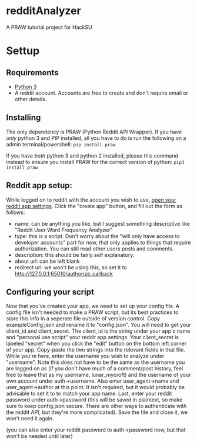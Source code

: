 # redditAnalyzer

A PRAW tutorial project for HackSU

# Settup

## Requirements

- [Python 3](https://www.python.org/downloads/)
- A reddit account.  Accounts are free to create and don't require email or other details.  

## Installing 

The only dependency is PRAW (Python Reddit API Wrapper).  If you have _only_ python 3 and PIP installed, all you have to do is run the following on a admin terminal/powershell:
```pip install praw```

If you have _both_ python 3 and python 2 installed, please this command instead to ensure you install PRAW for the correct version of python:
```pip3 install praw```

## Reddit app setup:

While logged on to reddit with the account you wish to use, [open your reddit app settings](https://www.reddit.com/prefs/apps/).  Click the "create app" button, and fill out the form as follows:

- name: can be anything you like, but I suggest something descriptive like "Reddit User Word Frequency Analyzer"
- type: this is a script.  Don't worry about the "will only have access to developer accounts" part for now, that only applies to things that require authorization.  You can still read other users posts and comments.
- description: this should be fairly self explanatory.
- about url: can be left blank
- redirect url: we won't be using this, so set it to http://127.0.0.1:65010/authorize_callback

## Configuring your script
Now that you've created your app, we need to set up your config file.  A config file isn't needed to make a PRAW script, but its best practices to store this info in a seperate file outside of version control.  Copy exampleConfig.json and rename it to "config.json".  You will need to get your client_id and client_secret.  The client_id is the string under your app's name and "personal use script" your reddit app settings.  Your client_secret is labeled "secret" when you click the "edit" button on the bottom left corner of your app.  Copy-paste the two strings into the relevant fields in that file.  While you're here, enter the username you wish to analyze under "username".  Note this does not have to be the same as the username you are logged on as (if you don't have much of a comment/post history, feel free to leave that as my username, lunar_mycroft) and the username of your own account under auth->username.  Also enter user_agent->name and user_agent->author at this point.  It isn't required, but it would probably be advisable to set it to to match your app name.  Last, enter your reddit password under auth->password (this will be saved in plaintext, so make sure to keep config.json secure.  There are other ways to authenticate with the reddit API, but they're more complicated).  Save the file and close it, we won't need it again.

(you can also enter your reddit password to auth->password now, but that won't be needed until later)